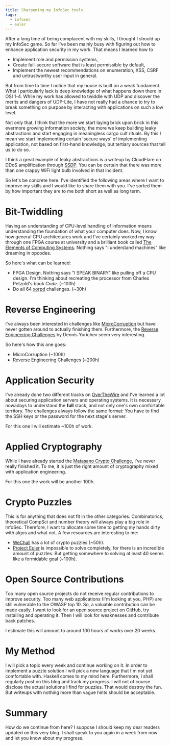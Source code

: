 ```yaml
---
title: Sharpening my InfoSec tools
tags:
  - infosec
  - euler
---
```


After a long time of being complacent with my skills, I thought I should up my
InfoSec game. So far I've been mainly busy with figuring out how to enhance
application security in my work. That means I learned how to

<!--more-->

- Implement role and permission systems,
- Create fail-secure software that is least permissible by default,
- Implement the newest recommendations on enumeration, XSS, CSRF and
  untrustworthy user input in general.

But from time to time I notice that my house is built on a weak fundament. What
I particularly lack is deep knowledge of what happens down there in OSI 1-4.
While my work has allowed to twiddle with UDP and discover the merits and
dangers of UDP-Lite, I have not really had a chance to try to break something
on purpose by interacting with applications on such a low level.

Not only that, I think that the more we start laying brick upon brick in this
evermore growing information society, the more we keep building leaky
abstractions and start engaging in meaningless cargo cult rituals. By this I
mean we start implementing certain 'secure ways' of implementing application,
not based on first-hand knowledge, but tertiary sources that tell us to do so.

I think a great example of leaky abstractions is a writeup by CloudFlare on
DDoS amplification through [SSDP](https://blog.cloudflare.com/ssdp-100gbps/).
You can be certain that there was more than one crappy WiFi light bulb involved
in that incident.

So let's be concrete here. I've identified the following areas where I want to
improve my skills and I would like to share them with you. I've sorted them by
how important they are to me both short as well as long term.

# Bit-Twiddling

Having an understanding of CPU-level handling of information means
understanding the foundation of what your computer does. Now, I know how
general CPU architectures work and I've certainly worked my way through one
FPGA course at university and a brilliant book called [The Elements of
Computing Systems](http://nand2tetris.org/). Nothing says "I understand
machines" like dreaming in opcodes.

So here's what can be learned:

- FPGA Design. Nothing says "I SPEAK BINARY" like pulling off a CPU design.
  I'm thinking about recreating the  processor from Charles Petzold's book
  _Code_. (~100h)
- Do all 64 [xorpd](https://www.xorpd.net/pages/xchg_rax/snip_00.html)
  challenges. (~30h)

# Reverse Engineering

I've always been interested in challenges like
[MicroCorruption](https://microcorruption.com/login) but have never gotten
around to actually finishing them. Furthermore, the [Reverse Engineering
Challenges](https://challenges.re/) by Dennis Yurichev seem very interesting.

So here's how this one goes:

- MicroCorruption (~100h)
- Reverse Engineering Challenges (~200h)

# Application Security

I've already done two different tracks on
[OverTheWire](http://overthewire.org/wargames/) and I've learned a lot about
securing application servers and operating systems. It is necessary nowadays to
understand the __full__ stack, and not only one's own comfortable territory.
The challenges always follow the same format: You have to find the SSH keys or
the password for the next stage's server.

For this one I will estimate ~100h of work.

# Applied Cryptography

While I have already started the [Matasano Crypto
Challenge](http://cryptopals.com/), I've never really finished it. To me, it is
just the right amount of cryptography mixed with application engineering.

For this one the work will be another 100h.

# Crypto Puzzles

This is for anything that does not fit in the other categories. Combinatorics,
theoretical CompSci and number theory will always play a big role in InfoSec.
Therefore, I want to allocate some time to getting my hands dirty with algos and
what not. A few resources are interesting to me:

- [WeChall](https://www.wechall.net/about_wechall) has a lot of crypto puzzles
  (~50h).
- [Project Euler](https://projecteuler.net/) is impossible to solve completely,
  for there is an incredible amount of puzzles. But getting somewhere to
  solving at least 40 seems like a formidable goal (~100h).

# Open Source Contributions

Too many open source projects do not receive regular contributions to improve
security. Too many web applications (I'm looking at you, PHP) are still
vulnerable to the OWASP top 10. So, a valuable contribution can be made easily.
I want to look for an open source project on GitHub, try installing and
operating it. Then I will look for weaknesses and contribute back patches.

I estimate this will amount to around 100 hours of works over 20 weeks.

# My Method

I will pick a topic every week and continue working on it. In order to
implement a puzzle solution I will pick a new language that I'm not yet
comfortable with. Haskell comes to my mind here. Furthermore, I shall regularly
post on this blog and track my progress. I will not of course disclose the
actual solutions I find for puzzles. That would destroy the fun. But writeups
with nothing more than vague hints should be acceptable.

# Summary

How do we continue from here? I suppose I should keep my dear readers updated
on this very blog. I shall speak to you again in a week from now and let you
know about my progress.
